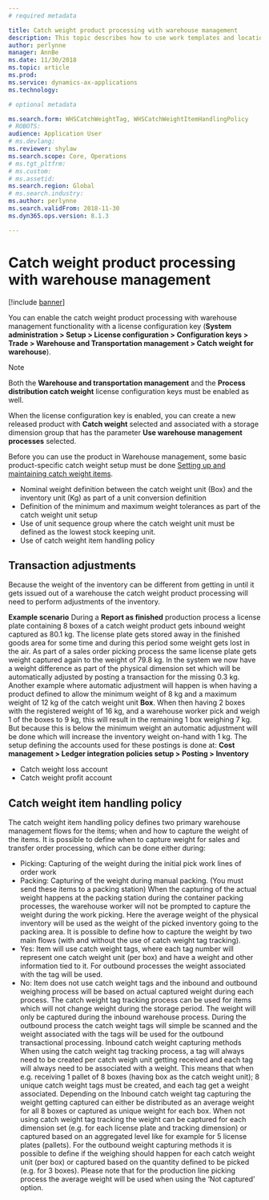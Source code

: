 ```yaml
---
# required metadata

title: Catch weight product processing with warehouse management
description: This topic describes how to use work templates and location directives to determine how and where work is carried out in the warehouse.
author: perlynne
manager: AnnBe
ms.date: 11/30/2018
ms.topic: article
ms.prod: 
ms.service: dynamics-ax-applications
ms.technology: 

# optional metadata

ms.search.form: WHSCatchWeightTag, WHSCatchWeightItemHandlingPolicy
# ROBOTS: 
audience: Application User
# ms.devlang: 
ms.reviewer: shylaw
ms.search.scope: Core, Operations
# ms.tgt_pltfrm: 
# ms.custom: 
# ms.assetid: 
ms.search.region: Global
# ms.search.industry: 
ms.author: perlynne
ms.search.validFrom: 2018-11-30
ms.dyn365.ops.version: 8.1.3

---
```


# Catch weight product processing with warehouse management

[!include [banner](../includes/banner.md)]

You can enable the catch weight product processing with warehouse management functionality with a license configuration key (**System administration > Setup > License configuration > Configuration keys > Trade > Warehouse and Transportation management > Catch weight for warehouse**).

> [!NOTE]
> Both the **Warehouse and transportation management** and the **Process distribution catch weight** license configuration keys must be enabled as well.

When the license configuration key is enabled, you can create a new released product with **Catch weight** selected and associated with a storage dimension group that has the parameter **Use warehouse management processes** selected.

Before you can use the product in Warehouse management, some basic product-specific catch weight setup must be done [Setting up and maintaining catch weight items](https://docs.microsoft.com/dynamicsax-2012/appuser-itpro/setting-up-and-maintaining-catch-weight-items).

-	Nominal weight definition between the catch weight unit (Box) and the inventory unit (Kg) as part of a unit conversion definition
-	Definition of the minimum and maximum weight tolerances as part of the catch weight unit setup
-	Use of unit sequence group where the catch weight unit must be defined as the lowest stock keeping unit.
-	Use of catch weight item handling policy

## Transaction adjustments

Because the weight of the inventory can be different from getting in until it gets issued out of a warehouse the catch weight product processing will need to perform adjustments of the inventory. 

**Example scenario**
During a **Report as finished** production process a license plate containing 8 boxes of a catch weight product gets inbound weight captured as 80.1 kg. The license plate gets stored away in the finished goods area for some time and during this period some weight gets lost in the air.
As part of a sales order picking process the same license plate gets weight captured again to the weight of 79.8 kg.
In the system we now have a weight difference as part of the physical dimension set which will be automatically adjusted by posting a transaction for the missing 0.3 kg.
Another example where automatic adjustment will happen is when having a product defined to allow the minimum weight of 8 kg and a maximum weight of 12 kg of the catch weight unit **Box**.
When then having 2 boxes with the registered weight of 16 kg, and a warehouse worker pick and weigh 1 of the boxes to 9 kg, this will result in the remaining 1 box weighing 7 kg. But because this is below the minimum weight an automatic adjustment will be done which will increase the inventory weight on-hand with 1 kg.
The setup defining the accounts used for these postings is done at:
**Cost management > Ledger integration policies setup > Posting > Inventory**
-	Catch weight loss account
-	Catch weight profit account

## Catch weight item handling policy

The catch weight item handling policy defines two primary warehouse management flows for the items; when and how to capture the weight of the items.
It is possible to define when to capture weight for sales and transfer order processing, which can be done either during: 
-	Picking: Capturing of the weight during the initial pick work lines of order work
-	Packing: Capturing of the weight during manual packing. (You must send these items to a packing station)
When the capturing of the actual weight happens at the packing station during the container packing processes, the warehouse worker will not be prompted to capture the weight during the work picking. Here the average weight of the physical inventory will be used as the weight of the picked inventory going to the packing area.
It is possible to define how to capture the weight by two main flows (with and without the use of catch weight tag tracking).
-	Yes: Item will use catch weight tags, where each tag number will represent one catch weight unit (per box) and have a weight and other information tied to it. For outbound processes the weight associated with the tag will be used. 
-	No: Item does not use catch weight tags and the inbound and outbound weighing process will be based on actual captured weight during each process.
The catch weight tag tracking process can be used for items which will not change weight during the storage period. The weight will only be captured during the inbound warehouse process. During the outbound process the catch weight tags will simple be scanned and the weight associated with the tags will be used for the outbound transactional processing.
Inbound catch weight capturing methods
When using the catch weight tag tracking process, a tag will always need to be created per catch weigh unit getting received and each tag will always need to be associated with a weight. This means that when e.g. receiving 1 pallet of 8 boxes (having box as the catch weight unit); 8 unique catch weight tags must be created, and each tag get a weight associated. Depending on the Inbound catch weight tag capturing the weight getting captured can either be distributed as an average weight for all 8 boxes or captured as unique weight for each box.
When not using catch weight tag tracking the weight can be captured for each dimension set (e.g. for each license plate and tracking dimension) or captured based on an aggregated level like for example for 5 license plates (pallets).
For the outbound weight capturing methods it is possible to define if the weighing should happen for each catch weight unit (per box) or captured based on the quantity defined to be picked (e.g. for 3 boxes). Please note that for the production line picking process the average weight will be used when using the ‘Not captured’ option.

